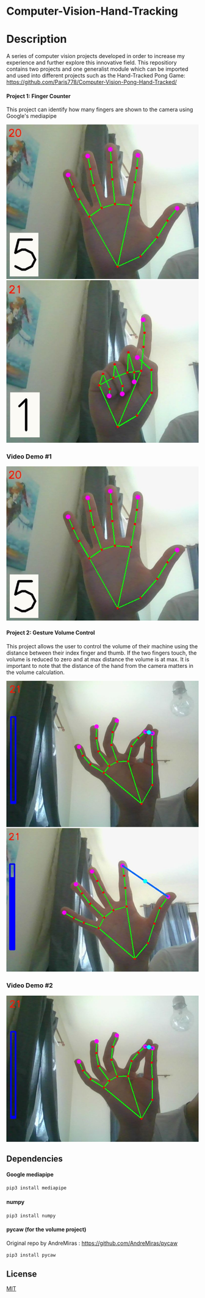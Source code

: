 # Computer-Vision-Hand-Tracking

# Description

A series of computer vision projects developed in order to increase my experience and further explore this innovative field.
This repositiory contains two projects and one generalist module which can be imported and used into different projects such as the Hand-Tracked Pong Game: https://github.com/Paris778/Computer-Vision-Pong-Hand-Tracked/

#### Project 1: Finger Counter 
This project can identify how many fingers are shown to the camera using Google's mediapipe

![Alt text](https://github.com/Paris778/Computer-Vision-Hand-Tracking/blob/main/computer%20vision%20media/Capture4.JPG "Title")
![Alt text](https://github.com/Paris778/Computer-Vision-Hand-Tracking/blob/main/computer%20vision%20media/Capture5.JPG "Title")

### Video Demo #1
[![IMAGE ALT TEXT HERE](https://github.com/Paris778/Computer-Vision-Hand-Tracking/blob/main/computer%20vision%20media/Capture4.JPG)](https://github.com/Paris778/Computer-Vision-Hand-Tracking/blob/main/computer%20vision%20media/fingerCounterVideo.mp4)

#### Project 2: Gesture Volume Control 
This project allows the user to control the volume of their machine using the distance between their index finger and thumb.
If the two fingers touch, the volume is reduced to zero and at max distance the volume is at max. It is important to note that the distance of the hand from the camera matters in the volume calculation.

![Alt text](https://github.com/Paris778/Computer-Vision-Hand-Tracking/blob/main/computer%20vision%20media/Capture2.JPG "Title")
![Alt text](https://github.com/Paris778/Computer-Vision-Hand-Tracking/blob/main/computer%20vision%20media/Capture3.JPG "Title")
### Video Demo #2
[![IMAGE ALT TEXT HERE](https://github.com/Paris778/Computer-Vision-Hand-Tracking/blob/main/computer%20vision%20media/Capture2.JPG)](https://github.com/Paris778/Computer-Vision-Hand-Tracking/blob/main/computer%20vision%20media/volumeVideo.mp4)

## Dependencies 

#### Google mediapipe 

```bash
pip3 install mediapipe
```
#### numpy 

```bash
pip3 install numpy
```

#### pycaw (for the volume project) 

Original repo by AndreMiras : https://github.com/AndreMiras/pycaw

```bash
pip3 install pycaw
```

## License
[MIT](https://choosealicense.com/licenses/mit/)



